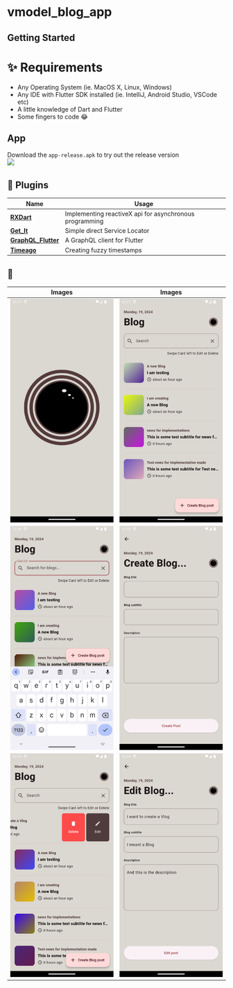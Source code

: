 # vmodel_blog_app
## Getting Started

# ✨ Requirements
- Any Operating System (ie. MacOS X, Linux, Windows)
- Any IDE with Flutter SDK installed (ie. IntelliJ, Android Studio, VSCode etc)
- A little knowledge of Dart and Flutter
- Some fingers to code 😂
 

## App
Download the `app-release.apk` to try out the release version
<br>
<a href="./app-release.apk"><img src="https://playerzon.com/asset/download.png" width="200"></img></a>
<br>

## 🔌 Plugins
| Name | Usage |
|------|-------|
|[**RXDart**](https://pub.dev/packages/rxdart)| Implementing reactiveX api for asynchronous programming|
|[**Get_It**](https://pub.dev/packages/get_it)| Simple direct Service Locator |
|[**GraphQL_Flutter**](https://pub.dev/packages/graphql_flutter)| A GraphQL client for Flutter|
|[**Timeago**](https://pub.dev/packages/timeago)| Creating fuzzy timestamps| 

## 📸

| Images| Images|
|------|-------|
|<img src="ss_1.png" width="250">|<img src="ss_2.png" width="250">|
|<img src="ss_3.png" width="250">|<img src="ss_4.png" width="250">|
|<img src="ss_5.png" width="250">|<img src="ss_6.png" width="250">|
